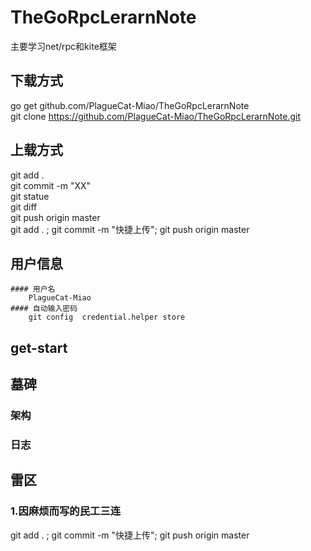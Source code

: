 # TheGoRpcLerarnNote
主要学习net/rpc和kite框架

## 下载方式

go get github.com/PlagueCat-Miao/TheGoRpcLerarnNote  \
git clone https://github.com/PlagueCat-Miao/TheGoRpcLerarnNote.git

## 上载方式

git add .   \
git commit -m "XX"   \
git statue   \
git diff   \
git push origin master   \
git add . ; git commit -m "快捷上传"; git push origin master

## 用户信息
```
#### 用户名
    PlagueCat-Miao
#### 自动输入密码
    git config  credential.helper store
```
## get-start

## 墓碑
### 架构

### 日志

## 雷区

### 1.因麻烦而写的民工三连
git add . ; git commit -m "快捷上传"; git push origin master
